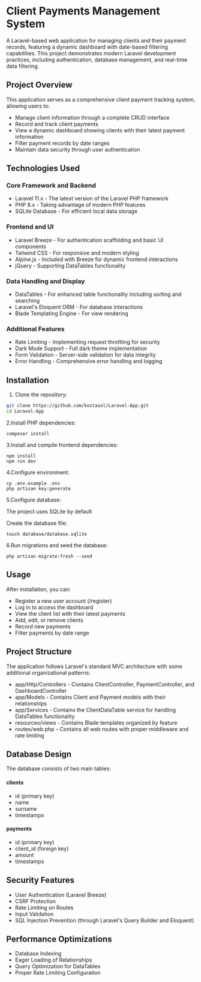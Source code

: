 # Client Payments Management System

A Laravel-based web application for managing clients and their payment records, featuring a dynamic dashboard with date-based filtering capabilities. This project demonstrates modern Laravel development practices, including authentication, database management, and real-time data filtering.

## Project Overview

This application serves as a comprehensive client payment tracking system, allowing users to:
- Manage client information through a complete CRUD interface
- Record and track client payments
- View a dynamic dashboard showing clients with their latest payment information
- Filter payment records by date ranges
- Maintain data security through user authentication

## Technologies Used

### Core Framework and Backend
- Laravel 11.x - The latest version of the Laravel PHP framework
- PHP 8.x - Taking advantage of modern PHP features
- SQLite Database - For efficient local data storage

### Frontend and UI
- Laravel Breeze - For authentication scaffolding and basic UI components
- Tailwind CSS - For responsive and modern styling
- Alpine.js - Included with Breeze for dynamic frontend interactions
- jQuery - Supporting DataTables functionality

### Data Handling and Display
- DataTables - For enhanced table functionality including sorting and searching
- Laravel's Eloquent ORM - For database interactions
- Blade Templating Engine - For view rendering

### Additional Features
- Rate Limiting - Implementing request throttling for security
- Dark Mode Support - Full dark theme implementation
- Form Validation - Server-side validation for data integrity
- Error Handling - Comprehensive error handling and logging

## Installation

1. Clone the repository:
```bash
git clone https://github.com/kostasol/Laravel-App.git
cd Laravel-App
```

2.Install PHP dependencies:
```
composer install
```
3.Install and compile frontend dependencies:
```
npm install
npm run dev
```
4.Configure environment:
```
cp .env.example .env
php artisan key:generate
```
5.Configure database:

The project uses SQLite by default

Create the database file:
```
touch database/database.sqlite
```
6.Run migrations and seed the database:
```
php artisan migrate:fresh --seed
```

<h2>Usage</h2>

After installation, you can:

<ul>
<li>Register a new user account (/register)</li>
<li>Log in to access the dashboard</li>
<li>View the client list with their latest payments</li>
<li>Add, edit, or remove clients</li>
<li>Record new payments</li>
<li>Filter payments by date range</li>
</ul>

<h2>Project Structure</h2>

The application follows Laravel's standard MVC architecture with some additional organizational patterns:

<ul>
<li>app/Http/Controllers - Contains ClientController, PaymentController, and DashboardController</li>
<li>app/Models - Contains Client and Payment models with their relationships</li>
<li>app/Services - Contains the ClientDataTable service for handling DataTables functionality</li>
<li>resources/views - Contains Blade templates organized by feature</li>
<li>routes/web.php - Contains all web routes with proper middleware and rate limiting</li>
</ul>

<h2>Database Design</h2>

The database consists of two main tables:

<h4>clients</h4>

<ul>
<li>id (primary key)</li>
<li>name</li>
<li>surname</li>
<li>timestamps</li>
</ul>


<h4>payments</h4>
<ul>
<li>id (primary key)</li>
<li>client_id (foreign key)</li>
<li>amount</li>
<li>timestamps</li>
</ul>


<h2>Security Features</h2>
    
<ul>
<li>User Authentication (Laravel Breeze)</li>
<li>CSRF Protection</li>
<li>Rate Limiting on Routes</li>
<li>Input Validation</li>
<li>SQL Injection Prevention (through Laravel's Query Builder and Eloquent)</li>
</ul>
    
<h2>Performance Optimizations</h2>

<ul>
<li>Database Indexing</li>
<li>Eager Loading of Relationships</li>
<li>Query Optimization for DataTables</li>
<li>Proper Rate Limiting Configuration</li>
<ul>




